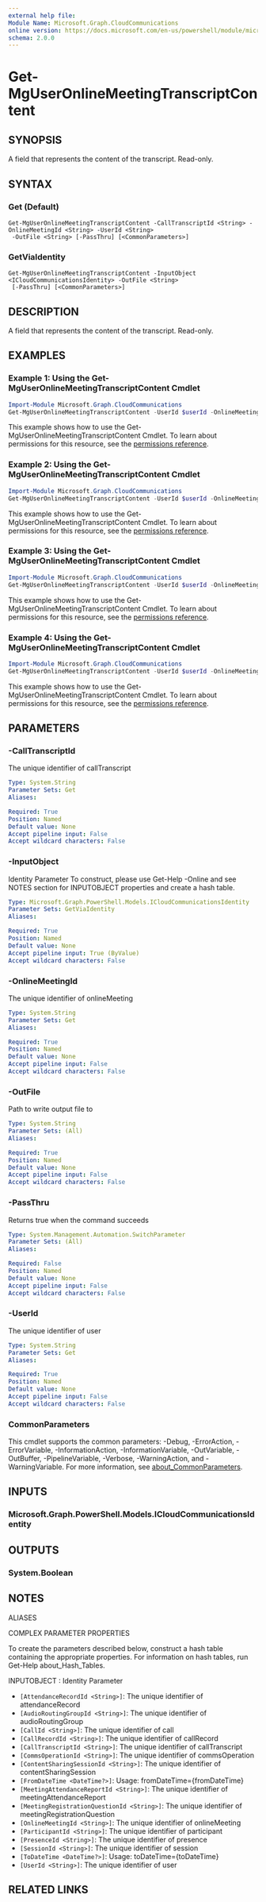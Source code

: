 ```yaml
---
external help file:
Module Name: Microsoft.Graph.CloudCommunications
online version: https://docs.microsoft.com/en-us/powershell/module/microsoft.graph.cloudcommunications/get-mguseronlinemeetingtranscriptcontent
schema: 2.0.0
---
```


# Get-MgUserOnlineMeetingTranscriptContent

## SYNOPSIS
A field that represents the content of the transcript.
Read-only.

## SYNTAX

### Get (Default)
```
Get-MgUserOnlineMeetingTranscriptContent -CallTranscriptId <String> -OnlineMeetingId <String> -UserId <String>
 -OutFile <String> [-PassThru] [<CommonParameters>]
```

### GetViaIdentity
```
Get-MgUserOnlineMeetingTranscriptContent -InputObject <ICloudCommunicationsIdentity> -OutFile <String>
 [-PassThru] [<CommonParameters>]
```

## DESCRIPTION
A field that represents the content of the transcript.
Read-only.

## EXAMPLES

### Example 1: Using the Get-MgUserOnlineMeetingTranscriptContent Cmdlet
```powershell
Import-Module Microsoft.Graph.CloudCommunications
Get-MgUserOnlineMeetingTranscriptContent -UserId $userId -OnlineMeetingId $onlineMeetingId -CallTranscriptId $callTranscriptId
```

This example shows how to use the Get-MgUserOnlineMeetingTranscriptContent Cmdlet.
To learn about permissions for this resource, see the [permissions reference](/graph/permissions-reference).

### Example 2: Using the Get-MgUserOnlineMeetingTranscriptContent Cmdlet
```powershell
Import-Module Microsoft.Graph.CloudCommunications
Get-MgUserOnlineMeetingTranscriptContent -UserId $userId -OnlineMeetingId $onlineMeetingId -CallTranscriptId $callTranscriptId -Format "text/vtt" 
```

This example shows how to use the Get-MgUserOnlineMeetingTranscriptContent Cmdlet.
To learn about permissions for this resource, see the [permissions reference](/graph/permissions-reference).

### Example 3: Using the Get-MgUserOnlineMeetingTranscriptContent Cmdlet
```powershell
Import-Module Microsoft.Graph.CloudCommunications
Get-MgUserOnlineMeetingTranscriptContent -UserId $userId -OnlineMeetingId $onlineMeetingId -CallTranscriptId $callTranscriptId -Format "text/vtt" 
```

This example shows how to use the Get-MgUserOnlineMeetingTranscriptContent Cmdlet.
To learn about permissions for this resource, see the [permissions reference](/graph/permissions-reference).

### Example 4: Using the Get-MgUserOnlineMeetingTranscriptContent Cmdlet
```powershell
Import-Module Microsoft.Graph.CloudCommunications
Get-MgUserOnlineMeetingTranscriptContent -UserId $userId -OnlineMeetingId $onlineMeetingId -CallTranscriptId $callTranscriptId
```

This example shows how to use the Get-MgUserOnlineMeetingTranscriptContent Cmdlet.
To learn about permissions for this resource, see the [permissions reference](/graph/permissions-reference).

## PARAMETERS

### -CallTranscriptId
The unique identifier of callTranscript

```yaml
Type: System.String
Parameter Sets: Get
Aliases:

Required: True
Position: Named
Default value: None
Accept pipeline input: False
Accept wildcard characters: False
```

### -InputObject
Identity Parameter
To construct, please use Get-Help -Online and see NOTES section for INPUTOBJECT properties and create a hash table.

```yaml
Type: Microsoft.Graph.PowerShell.Models.ICloudCommunicationsIdentity
Parameter Sets: GetViaIdentity
Aliases:

Required: True
Position: Named
Default value: None
Accept pipeline input: True (ByValue)
Accept wildcard characters: False
```

### -OnlineMeetingId
The unique identifier of onlineMeeting

```yaml
Type: System.String
Parameter Sets: Get
Aliases:

Required: True
Position: Named
Default value: None
Accept pipeline input: False
Accept wildcard characters: False
```

### -OutFile
Path to write output file to

```yaml
Type: System.String
Parameter Sets: (All)
Aliases:

Required: True
Position: Named
Default value: None
Accept pipeline input: False
Accept wildcard characters: False
```

### -PassThru
Returns true when the command succeeds

```yaml
Type: System.Management.Automation.SwitchParameter
Parameter Sets: (All)
Aliases:

Required: False
Position: Named
Default value: None
Accept pipeline input: False
Accept wildcard characters: False
```

### -UserId
The unique identifier of user

```yaml
Type: System.String
Parameter Sets: Get
Aliases:

Required: True
Position: Named
Default value: None
Accept pipeline input: False
Accept wildcard characters: False
```

### CommonParameters
This cmdlet supports the common parameters: -Debug, -ErrorAction, -ErrorVariable, -InformationAction, -InformationVariable, -OutVariable, -OutBuffer, -PipelineVariable, -Verbose, -WarningAction, and -WarningVariable. For more information, see [about_CommonParameters](http://go.microsoft.com/fwlink/?LinkID=113216).

## INPUTS

### Microsoft.Graph.PowerShell.Models.ICloudCommunicationsIdentity

## OUTPUTS

### System.Boolean

## NOTES

ALIASES

COMPLEX PARAMETER PROPERTIES

To create the parameters described below, construct a hash table containing the appropriate properties. For information on hash tables, run Get-Help about_Hash_Tables.


INPUTOBJECT <ICloudCommunicationsIdentity>: Identity Parameter
  - `[AttendanceRecordId <String>]`: The unique identifier of attendanceRecord
  - `[AudioRoutingGroupId <String>]`: The unique identifier of audioRoutingGroup
  - `[CallId <String>]`: The unique identifier of call
  - `[CallRecordId <String>]`: The unique identifier of callRecord
  - `[CallTranscriptId <String>]`: The unique identifier of callTranscript
  - `[CommsOperationId <String>]`: The unique identifier of commsOperation
  - `[ContentSharingSessionId <String>]`: The unique identifier of contentSharingSession
  - `[FromDateTime <DateTime?>]`: Usage: fromDateTime={fromDateTime}
  - `[MeetingAttendanceReportId <String>]`: The unique identifier of meetingAttendanceReport
  - `[MeetingRegistrationQuestionId <String>]`: The unique identifier of meetingRegistrationQuestion
  - `[OnlineMeetingId <String>]`: The unique identifier of onlineMeeting
  - `[ParticipantId <String>]`: The unique identifier of participant
  - `[PresenceId <String>]`: The unique identifier of presence
  - `[SessionId <String>]`: The unique identifier of session
  - `[ToDateTime <DateTime?>]`: Usage: toDateTime={toDateTime}
  - `[UserId <String>]`: The unique identifier of user

## RELATED LINKS


